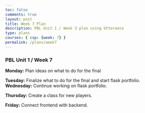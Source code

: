 ```yaml
---
toc: false
comments: true
layout: post
title: Week 7 Plan
description: PBL Unit 1 / Week 3 plan using Utterance
type: plans
courses: { csp: {week: 7} }
permalink: /plans/week7
---
```


### PBL Unit 1 / Week 7
**Monday:**
Plan ideas on what to do for the final

**Tuesday:**
Finalize what to do for the final and start flask portfolio.
**Wednesday:**
Continue working on flask portfolio. 

**Thursday:**
Create a class for new players.

**Friday:**
Connect frontend with backend. 

